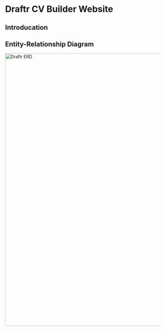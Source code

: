 # Draftr CV Builder Website

## Introducation



## Entity-Relationship Diagram

<img width="1619" height="880" alt="Draftr ERD" src="https://github.com/user-attachments/assets/f01fec1b-7ea1-4c1f-993f-b6f1d398b084" />
